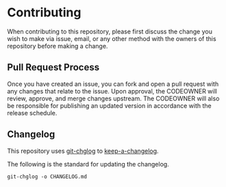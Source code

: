 # Contributing

When contributing to this repository, please first discuss the change you wish to make via issue, email, or any other method with the owners of this repository before making a change.

## Pull Request Process

Once you have created an issue, you can fork and open a pull request with any changes that relate to the issue. Upon approval, the CODEOWNER will review, approve, and merge changes upstream. The CODEOWNER will also be responsible for publishing an updated version in accordance with the release schedule.

## Changelog

This repository uses [git-chglog] to [keep-a-changelog].

The following is the standard for updating the changelog.

```shell
git-chglog -o CHANGELOG.md
```

[git-chglog]: https://github.com/git-chglog/git-chglog
[keep-a-changelog]: https://keepachangelog.com/en/1.0.0/
